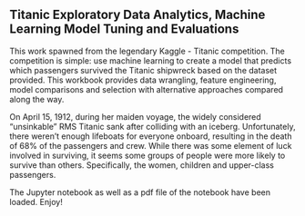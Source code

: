 ## Titanic Exploratory Data Analytics, Machine Learning Model Tuning and Evaluations

This work spawned from the legendary Kaggle - Titanic competition. The competition is simple: use machine learning to create a model that predicts which passengers survived the Titanic shipwreck based on the dataset provided. This workbook provides data wrangling, feature engineering, model comparisons and selection with alternative approaches compared along the way.

On April 15, 1912, during her maiden voyage, the widely considered “unsinkable” RMS Titanic sank after colliding with an iceberg. Unfortunately, there weren’t enough lifeboats for everyone onboard, resulting in the death of 68% of the passengers and crew. While there was some element of luck involved in surviving, it seems some groups of people were more likely to survive than others. Specifically, the women, children and upper-class passengers.

The Jupyter notebook as well as a pdf file of the notebook have been loaded. Enjoy! 
